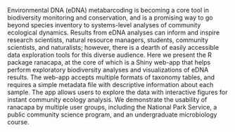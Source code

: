 Environmental DNA (eDNA) metabarcoding is becoming a core tool in biodiversity monitoring and conservation, and is a promising way to go beyond species inventory to systems-level analyses of community ecological dynamics. Results from eDNA analyses can inform and inspire research scientists, natural resource managers, students, community scientists, and naturalists; however, there is a dearth of easily accessible data exploration tools for this diverse audience. Here we present the R package ranacapa, at the core of which is a Shiny web-app that helps perform exploratory biodiversity analyses and visualizations of eDNA results. The web-app accepts multiple formats of taxonomy tables, and requires a simple metadata file with descriptive information about each sample. The app allows users to explore the data with interactive figures for instant community ecology analysis. We demonstrate the usability of ranacapa by multiple user groups, including the National Park Service, a public community science program, and an undergraduate microbiology course.

